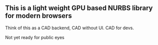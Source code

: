 
## This is a light weight GPU based NURBS library for modern browsers

Think of this as a CAD backend, CAD without UI. CAD for devs.

Not yet ready for public eyes


